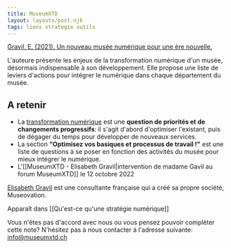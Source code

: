 ```yaml
---
title: MuseumXTD
layout: layouts/post.njk
tags: liens strategie outils
---
```


[Gravil, E. (2021). Un nouveau musée numérique pour une ère nouvelle.](https://elisagravil.medium.com/un-nouveau-mus%C3%A9e-num%C3%A9rique-pour-une-%C3%A8re-nouvelle-8fedf8ff7c1a)

L'auteure présente les enjeux de la transformation numérique d'un musée, désormais indispensable à son développement.
Elle propose une liste de leviers d'actions pour intégrer le numérique dans chaque département du musée. 

## A retenir 
- La [transformation numérique](https://miro.medium.com/max/1400/1*Akhqk_swRs2_pe_-IRQVBA.png) est une **question de priorités et de changements progressifs**: il s'agit d'abord d'optimiser l'existant, puis de dégager du temps pour développer de nouveaux services. 
- La section **"Optimisez vos basiques et processus de travail !"** est une liste de questions à se poser en fonction des activités du musée pour mieux intégrer le numérique. 
- L'[[MuseumXTD - Elisabeth Gravil|intervention de madame Gavil au forum MuseumXTD]] le 12 octobre 2022 

[Elisabeth Gravil](https://www.linkedin.com/in/elisagravil/) est une consultante française qui a créé sa propre société, Museovation.  

Apparaît dans [[Qu'est-ce qu'une stratégie numérique]]

Vous n'êtes pas d'accord avec nous ou vous pensez pouvoir compléter cette note? N'hésitez pas à nous contacter à l'adresse suivante: [info@museumxtd.ch](mailto:info@museumxtd.ch)